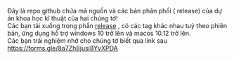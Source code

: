 Đây là repo github chứa mã nguồn và các bản phân phối ( release) của dự án khoa học kĩ thuật của hai chúng tớ!     
Các bạn tải xuống trong phần [release](https://github.com/tnhannnn/appkiemtradangngoi/releases) , có các tag khác nhau tuỳ theo phiên bản, ứng dụng hỗ trợ windows 10 trở lên và macos 10.12 trở lên.   
Các bạn trải nghiệm nhớ cho chúng tớ biết qua link sau https://forms.gle/8a7Zh8jusi8YvXPDA
